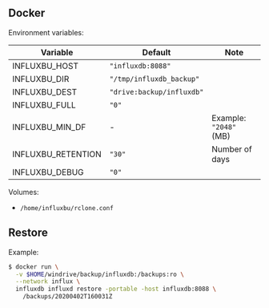 ## Docker

Environment variables:

| Variable            | Default                   | Note
| ------------------- | ------------------------- | ----
| INFLUXBU_HOST       | `"influxdb:8088"`         |
| INFLUXBU_DIR        | `"/tmp/influxdb_backup"`  |
| INFLUXBU_DEST       | `"drive:backup/influxdb"` |
| INFLUXBU_FULL       | `"0"`                     |
| INFLUXBU_MIN_DF     | -                         | Example: `"2048"` (MB)
| INFLUXBU_RETENTION  | `"30"`                    | Number of days
| INFLUXBU_DEBUG      | `"0"`                     |

Volumes:

* `/home/influxbu/rclone.conf`

## Restore

Example:

```sh
$ docker run \
  -v $HOME/windrive/backup/influxdb:/backups:ro \
  --network influx \
  influxdb influxd restore -portable -host influxdb:8088 \
    /backups/20200402T160031Z
```
